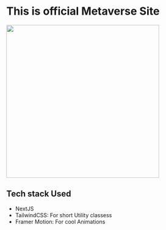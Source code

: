 <h1>This is official Metaverse Site</h1>

<img src="https://images.pexels.com/photos/41162/moon-landing-apollo-11-nasa-buzz-aldrin-41162.jpeg?auto=compress&cs=tinysrgb&w=1260&h=750&dpr=2" height="400" alt=""/>

<h2>Tech stack Used</h2>
<ul>
  <li>NextJS</li>
  <li>TailwindCSS: For short Utility classess</li>
  <li>Framer Motion: For cool Animations</li>
</ul>
